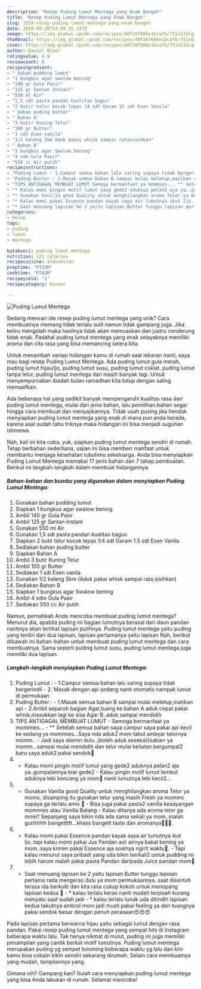 ```yaml
---
description: "Resep Puding Lumut Mentega yang Enak Banget"
title: "Resep Puding Lumut Mentega yang Enak Banget"
slug: 1939-resep-puding-lumut-mentega-yang-enak-banget
date: 2020-09-20T14:09:25.147Z
image: https://img-global.cpcdn.com/recipes/40f26f686e1bcafb/751x532cq70/puding-lumut-mentega-foto-resep-utama.jpg
thumbnail: https://img-global.cpcdn.com/recipes/40f26f686e1bcafb/751x532cq70/puding-lumut-mentega-foto-resep-utama.jpg
cover: https://img-global.cpcdn.com/recipes/40f26f686e1bcafb/751x532cq70/puding-lumut-mentega-foto-resep-utama.jpg
author: Daniel Blair
ratingvalue: 4.9
reviewcount: 8
recipeingredient:
- " bahan pudding lumut"
- "1 bungkus agar swalow bening"
- "140 gr Gula Pasir"
- "125 gr Santan Instant"
- "550 ml Air"
- "1,5 sdt pasta pandan kualitas bagus"
- "2 butir telur kocok lepas 14 sdt Garam 15 sdt Esen Vanila"
- " bahan puding butter"
- " Bahan A"
- "3 butir Kuning Telur"
- "100 gr Butter"
- "1 sdt Esen vanila"
- "1/2 kaleng Skm Aduk pakai whisk sampai ratasisihkan"
- " Bahan B"
- "1 bungkus agar Swalow bening"
- "4 sdm Gula Pasir"
- "550 cc Air putih"
recipeinstructions:
- "Puding Lumut : 1.Campur semua bahan lalu saring supaya tidak bergerindil 2. Masak dengan api sedang nanti otomatis nampak lumut di permukaan"
- "Puding Butter : 1.Masak semua bahan B sampai mulai meletup,matikan api 2.Ambil separuh bagian Agar,tuang ke bahan A aduk cepat pakai whisk,masukkan lagi ke sisa Agar B..aduk sampai mendidih"
- "TIPS ANTIGAGAL MEMBUAT LUMUT Semoga bermanfaat ya mommies... ** Setelah semua bahan saya campur saya pakai api kecil ke sedang ya mommies...Saya nda aduk2 mom takut ambyar telornya momm.. Jadi saya diemin dulu..(boleh aduk sesekali)sabarr ya momm...sampai mulai mendidih dan telur mulai keliatan bergumpal2 baru saya aduk2 pakai sendok🙏"
- "* Kalau momi pingin motif lumut yang gede2 aduknya pelan2 aja ya..gumpalannya biar gede2 Kalau pingin motif lumut lembut aduknya lebi kencang ya mom🤗 nanti lumutnya lebi kecil2..."
- "* Gunakan Vanilla good Quality untuk menghilangkan aroma Telor ya moms, disamping itu gunakan telur yang masih Fresh ya momms supaya ga terlalu amis 🤗 Bisa juga pakai pasta2 vanilla kesayangan mommies atau Vanilla Batang  Kalau ditanya ada aroma telor ga mom? Sepanjang saya bikin nda ada sama sekali ya mom..malah gurihhhh bangettttt...khass bangett taste dan aromanya🥰🥰🥰."
- "* Kalau momi pakai Essence pandan kayak saya air lumutnya ikut Ijo..tapi kalau momi pakai Jus Pandan asli airnya bakal bening ya mom..saya kmren pakai Essence aja soalnya ngirit waktu🤗. Tapi kalau menurut saya pribadi yang uda bikin berkali2 untuk pudding ini lebih harum malah pakai pasta Pandan daripada Juice pandan mom🤗"
- "* Saat menuang lapisan ke 2 yaitu lapisan Butter tunggu lapisan pertama rada mengeras dulu ya mom permukaannya..saat disentuh terasa ida berkulit dan kita rasa cukup kokoh untuk menopang lapisan kedua 🙏 * kalau terlalu keras nanti mudah terpisah kurang menyatu saat sudah jadi * kalau terlalu lunak uda ditindih lapisan kedua takutnya ambrol mom jadi musti pakai feeling ya dan tuangnya pakai sendok besar dengan penuh perasaan😍😍😍"
categories:
- Resep
tags:
- puding
- lumut
- mentega

katakunci: puding lumut mentega 
nutrition: 121 calories
recipecuisine: Indonesian
preptime: "PT32M"
cooktime: "PT43M"
recipeyield: "1"
recipecategory: Dinner

---
```



![Puding Lumut Mentega](https://img-global.cpcdn.com/recipes/40f26f686e1bcafb/751x532cq70/puding-lumut-mentega-foto-resep-utama.jpg)

Sedang mencari ide resep puding lumut mentega yang unik? Cara membuatnya memang tidak terlalu sulit namun tidak gampang juga. Jika keliru mengolah maka hasilnya tidak akan memuaskan dan justru cenderung tidak enak. Padahal puding lumut mentega yang enak selayaknya memiliki aroma dan cita rasa yang bisa memancing selera kita.

Untuk menambah variasi hidangan kamu di rumah saat lebaran nanti, saya mau bagi resep Puding Lumut Mentega. Ada puding lumut gula merah, puding lumut hijau/ijo, puding lumut susu, puding lumut coklat, puding lumut tanpa telur, puding lumut mentega dan masih banyak lagi. Untuk menyempurnakan ibadah bulan ramadhan kita tutup dengan saling memaafkan.

Ada beberapa hal yang sedikit banyak mempengaruhi kualitas rasa dari puding lumut mentega, mulai dari jenis bahan, lalu pemilihan bahan segar hingga cara membuat dan menyajikannya. Tidak usah pusing jika hendak menyiapkan puding lumut mentega yang enak di mana pun anda berada, karena asal sudah tahu triknya maka hidangan ini bisa menjadi suguhan istimewa.


Nah, kali ini kita coba, yuk, siapkan puding lumut mentega sendiri di rumah. Tetap berbahan sederhana, sajian ini bisa memberi manfaat untuk membantu menjaga kesehatan tubuhmu sekeluarga. Anda bisa menyiapkan Puding Lumut Mentega memakai 17 jenis bahan dan 7 tahap pembuatan. Berikut ini langkah-langkah dalam membuat hidangannya.

<!--inarticleads1-->

##### Bahan-bahan dan bumbu yang digunakan dalam menyiapkan Puding Lumut Mentega:

1. Gunakan  bahan pudding lumut
1. Siapkan 1 bungkus agar swalow bening
1. Ambil 140 gr Gula Pasir
1. Ambil 125 gr Santan Instant
1. Gunakan 550 ml Air
1. Gunakan 1,5 sdt pasta pandan kualitas bagus
1. Siapkan 2 butir telur kocok lepas 1/4 sdt Garam 1.5 sdt Esen Vanila
1. Sediakan  bahan puding butter
1. Siapkan  Bahan A
1. Ambil 3 butir Kuning Telur
1. Ambil 100 gr Butter
1. Sediakan 1 sdt Esen vanila
1. Gunakan 1/2 kaleng Skm (Aduk pakai whisk sampai rata,sisihkan)
1. Sediakan  Bahan B
1. Siapkan 1 bungkus agar Swalow bening
1. Ambil 4 sdm Gula Pasir
1. Sediakan 550 cc Air putih


Namun, pernahkah Anda mencoba membuat puding lumut mentega? Menurut dia, apabila puding ini bagian lumutnya berasal dari daun pandan nantinya akan terlihat lapisan putihnya. Puding lumut mentega yaitu puding yang terdiri dari dua lapisan, lapisan pertamanya yaitu lapisan Nah, berikut dibawah ini bahan-bahan untuk membuat puding lumut mentega dan cara membuatnya. Sama seperti puding lumut susu, puding lumut mentega juga memiliki dua lapisan. 

<!--inarticleads2-->

##### Langkah-langkah menyiapkan Puding Lumut Mentega:

1. Puding Lumut : - 1.Campur semua bahan lalu saring supaya tidak bergerindil - 2. Masak dengan api sedang nanti otomatis nampak lumut di permukaan
1. Puding Butter : - 1.Masak semua bahan B sampai mulai meletup,matikan api - 2.Ambil separuh bagian Agar,tuang ke bahan A aduk cepat pakai whisk,masukkan lagi ke sisa Agar B..aduk sampai mendidih
1. TIPS ANTIGAGAL MEMBUAT LUMUT - Semoga bermanfaat ya mommies... - ** Setelah semua bahan saya campur saya pakai api kecil ke sedang ya mommies...Saya nda aduk2 mom takut ambyar telornya momm.. - Jadi saya diemin dulu..(boleh aduk sesekali)sabarr ya momm...sampai mulai mendidih dan telur mulai keliatan bergumpal2 baru saya aduk2 pakai sendok🙏
1. * Kalau momi pingin motif lumut yang gede2 aduknya pelan2 aja ya..gumpalannya biar gede2 - Kalau pingin motif lumut lembut aduknya lebi kencang ya mom🤗 nanti lumutnya lebi kecil2...
1. * Gunakan Vanilla good Quality untuk menghilangkan aroma Telor ya moms, disamping itu gunakan telur yang masih Fresh ya momms supaya ga terlalu amis 🤗 - Bisa juga pakai pasta2 vanilla kesayangan mommies atau Vanilla Batang  - Kalau ditanya ada aroma telor ga mom? Sepanjang saya bikin nda ada sama sekali ya mom..malah gurihhhh bangettttt...khass bangett taste dan aromanya🥰🥰🥰.
1. * Kalau momi pakai Essence pandan kayak saya air lumutnya ikut Ijo..tapi kalau momi pakai Jus Pandan asli airnya bakal bening ya mom..saya kmren pakai Essence aja soalnya ngirit waktu🤗. - Tapi kalau menurut saya pribadi yang uda bikin berkali2 untuk pudding ini lebih harum malah pakai pasta Pandan daripada Juice pandan mom🤗
1. * Saat menuang lapisan ke 2 yaitu lapisan Butter tunggu lapisan pertama rada mengeras dulu ya mom permukaannya..saat disentuh terasa ida berkulit dan kita rasa cukup kokoh untuk menopang lapisan kedua 🙏 - * kalau terlalu keras nanti mudah terpisah kurang menyatu saat sudah jadi - * kalau terlalu lunak uda ditindih lapisan kedua takutnya ambrol mom jadi musti pakai feeling ya dan tuangnya pakai sendok besar dengan penuh perasaan😍😍😍


Pada lapisan pertama berwarna hijau yaitu sebagai lumut dengan rasa pandan. Pakai resep puding lumut mentega yang sempat hits di Instagram beberapa waktu lalu. Tak hanya nikmat di mulut, puding ini juga memiliki penampilan yang cantik berkat motif lumutnya. Puding lumut mentega merupakan puding yg sempet booming beberapa waktu yg lalu dan kini kamu bisa cobain bikin sendiri sekarang dirumah. Selain cara membuatnya yang mudah, tampilannya yang. 

Gimana nih? Gampang kan? Itulah cara menyiapkan puding lumut mentega yang bisa Anda lakukan di rumah. Selamat mencoba!
